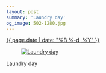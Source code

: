 ```yaml
---
layout: post
summary: 'Laundry day'
og_image: 502-1280.jpg
---
```


<p>
 <time>
  <a href="/502">
   {{ page.date | date: "%B %-d, %Y" }}
  </a>
 </time>
 <a href="/502">
  <figure data-taken="6/12/2016">
   <img alt="Laundry day" sizes="(min-width: 700px) 50vw, calc(100vw - 2rem)" src="{{ site.assets_url }}/502-640.jpg" srcset="{{ site.assets_url }}/502-1280.jpg 1280w, {{ site.assets_url }}/502-960.jpg 960w, {{ site.assets_url }}/502-640.jpg 640w, {{ site.assets_url }}/502-320.jpg 320w"/>
  </figure>
 </a>
 <span>
  Laundry day
 </span>
</p>
